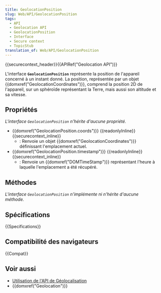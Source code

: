 ```yaml
---
title: GeolocationPosition
slug: Web/API/GeolocationPosition
tags:
  - API
  - Geolocation API
  - GeolocationPosition
  - Interface
  - Secure context
  - TopicStub
translation_of: Web/API/GeolocationPosition
---
```

{{securecontext_header}}{{APIRef("Geolocation API")}}

L'interface **`GeolocationPosition`** représente la position de l'appareil concerné à un instant donné. La position, représentée par un objet {{domxref("GeolocationCoordinates")}}, comprend la position 2D de l'appareil, sur un sphéroïde représentant la Terre, mais aussi son altitude et sa vitesse.

## Propriétés

_L'interface `GeolocationPosition` n'hérite d'aucune propriété._

- {{domxref("GeolocationPosition.coords")}} {{readonlyInline}} {{securecontext_inline}}
  - : Renvoie un objet {{domxref("GeolocationCoordinates")}} définissant l'emplacement actuel.
- {{domxref("GeolocationPosition.timestamp")}} {{readonlyInline}} {{securecontext_inline}}
  - : Renvoie un {{domxref("DOMTimeStamp")}} représentant l'heure à laquelle l'emplacement a été récupéré.

## Méthodes

**L'interface* `GeolocationPosition` *n'implémente ni n'hérite d'aucune méthode.**

## Spécifications

{{Specifications}}

## Compatibilité des navigateurs

{{Compat}}

## Voir aussi

- [Utilisation de l'API de Géolocalisation](/fr/docs/Web/API/Geolocation_API/Using)
- {{domxref("Geolocation")}}
